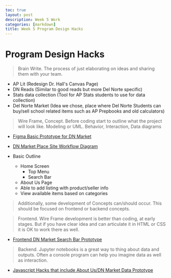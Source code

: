 ```yaml
---
toc: true
layout: post
description: Week 5 Work
categories: [markdown]
title: Week 5 Program Design Hacks
---
```

# Program Design Hacks 

> Brain Write. The process of just elaborating on ideas and sharing them with your team.

- AP Lit (Redesign Dr. Hall's Canvas Page)
- DN Reads (Similar to good reads but more Del Norte specific)
- Stats data collection (Tool for AP Stats students to use for data collection)
- Del Norte Market (Idea we chose, place where Del Norte Students can buy/sell school related items such as AP Prepbooks and old calculators)

> Wire Frame, Concept. Before coding start to outline what the project will look like.
Modeling or UML. Behavior, Interaction, Data diagrams

- [Figma Basic Prototype for DN Market](https://www.figma.com/file/CS0iwE7Gt6u95D7o1kync0/women-in-stem?node-id=0%3A1)
- [DN Market Place Site Workflow Diagram](https://www.figma.com/file/Sksatvlq6lOdbhOv2lW9XG/wis-diagram?node-id=0%3A1)

- Basic Outline
    - Home Screen
        - Top Menu
        - Search Bar
    - About Us Page
    - Able to add listing with product/seller info
    - View available items based on categories 

> Additionally, some development of Concepts can/should occur. This should be focused on frontend or backend concepts.

> Frontend. Wire Frame development is better than coding, at early stages. But if you have clear idea and can articulate it in HTML or CSS it is OK to work there as well.

- [Frontend DN Market Search Bar Prototype](https://mann223.github.io/fastpages/frontend/opt1)

> Backend. Jupyter notebooks is a great way to thing about data and outputs. Often a console program can help you imagine data as well as interaction.

- [Javascript Hacks that include About Us/DN Market Data Prototype](https://mann223.github.io/fastpages/markdown/2022/09/25/week5Hacks.html)